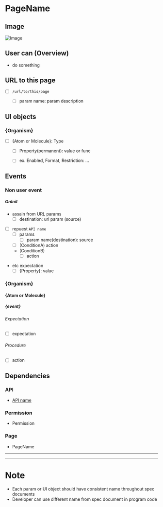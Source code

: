 # PageName
## Image
![Image](/path/to/page/image.png)


## User can (Overview)
- do something


## URL to this page
- [ ] `/url/to/this/page`
  - [ ] param name: param description


## UI objects
### {Organism}
- [ ] {Atom or Molecule}: Type
  - [ ] Property(permanent): value or func
  - [ ] ex. Enabled, Format, Restriction: ...


## Events
### Non user event
##### OnInit
- assain from URL params
  - [ ] destination: url param (source)
- [ ] repuest `API name`
  - [ ] params
    - [ ] param name(destination): source
  - [ ] (ConditionA) action
  - (ConditionB)
    - [ ] action
- etc expectation
  - [ ] {Property}: value 

### {Organism}
#### {Atom or Molecule}
##### {event}
###### Expectation
- [ ] expectation

###### Procedure
- [ ] action

## Dependencies
### API
- [API name](link/to/api/spec)

### Permission
- Permission

### Page
- PageName


----
----

# Note
- Each param or UI object should have consistent name throughout spec documents
- Developer can use different name from spec document in program code
